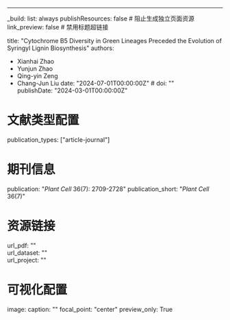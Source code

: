 ---
_build: 
  list: always
  publishResources: false  # 阻止生成独立页面资源
link_preview: false        # 禁用标题超链接

title: "Cytochrome B5 Diversity in Green Lineages Preceded the Evolution of Syringyl Lignin Biosynthesis"
authors:
- Xianhai Zhao
- Yunjun Zhao
- Qing-yin Zeng
- Chang-Jun Liu
date: "2024-07-01T00:00:00Z"  #
doi: ""  
publishDate: "2024-03-01T00:00:00Z"  

# 文献类型配置
publication_types: ["article-journal"]

# 期刊信息
publication: "*Plant Cell* 36(7): 2709-2728"
publication_short: "*Plant Cell* 36(7)"  



# 资源链接
url_pdf: ""  
url_dataset: ""  
url_project: ""  

# 可视化配置
image:
  caption: ""
  focal_point: "center"
  preview_only: True  
